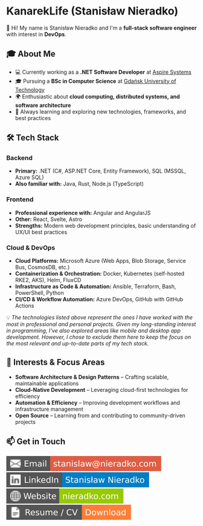 # KanarekLife (Stanisław Nieradko)

:wave: Hi! My name is Stanisław Nieradko and I'm a **full-stack software engineer** with interest in **DevOps**.

## 🎓 About Me

- 💻 Currently working as a **.NET Software Developer** at [Aspire Systems](https://www.aspiresys.com/)
- 🎓 Pursuing a **BSc in Computer Science** at [Gdańsk University of Technology](https://pg.edu.pl/en)
- 🌍 Enthusiastic about **cloud computing, distributed systems, and software architecture**
- 🚀 Always learning and exploring new technologies, frameworks, and best practices

## 🛠️ Tech Stack

### Backend

- **Primary:** .NET (C#, ASP.NET Core, Entity Framework), SQL (MSSQL, Azure SQL)
- **Also familiar with:** Java, Rust, Node.js (TypeScript)

### Frontend

- **Professional experience with:** Angular and AngularJS
- **Other:** React, Svelte, Astro
- **Strengths:** Modern web development principles, basic understanding of UX/UI best practices

### Cloud & DevOps

- **Cloud Platforms:** Microsoft Azure (Web Apps, Blob Storage, Service Bus, CosmosDB, etc.)
- **Containerization & Orchestration:** Docker, Kubernetes (self-hosted RKE2, AKS), Helm, FluxCD
- **Infrastructure as Code & Automation:** Ansible, Terraform, Bash, PowerShell, Python
- **CI/CD & Workflow Automation:** Azure DevOps, GitHub with GitHub Actions

💡 _The technologies listed above represent the ones I have worked with the most in professional and personal projects. Given my long-standing interest in programming, I've also explored areas like mobile and desktop app development. However, I chose to exclude them here to keep the focus on the most relevant and up-to-date parts of my tech stack._

## 📌 Interests & Focus Areas

- **Software Architecture & Design Patterns** – Crafting scalable, maintainable applications
- **Cloud-Native Development** – Leveraging cloud-first technologies for efficiency
- **Automation & Efficiency** – Improving development workflows and infrastructure management
- **Open Source** – Learning from and contributing to community-driven projects

## 📫 Get in Touch

[![stanislaw@nieradko.com](./icons/email.svg)](mailto:stanislaw@nieradko.com)
[![Stanisław Nieradko](./icons/linkedin.svg)](https://linkedin.com/in/stanislaw-nieradko/)
[![nieradko.com](./icons/website.svg)](https://nieradko.com/)
[![Download my CV](./icons/cv.svg)](https://github.com/KanarekLife/CV/releases/latest/download/cv.pdf)
